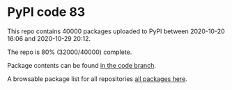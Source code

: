 # PyPI code 83

This repo contains 40000 packages uploaded to PyPI between 
2020-10-20 16:06 and 2020-10-29 20:12.

The repo is 80% (32000/40000) complete.

Package contents can be found [in the code branch](https://github.com/pypi-data/pypi-mirror-83/tree/code/packages).

A browsable package list for all repositories [all packages here](https://pypi-data.github.io/website/repositories/pypi-mirror-83).


